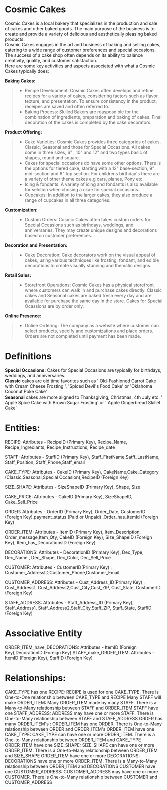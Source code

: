 # Cosmic Cakes  

Cosmic Cakes is a local bakery that specializes in the production and sale of cakes and other baked goods. 
The main purpose of the business is to create and provide a variety of delicious and aesthetically pleasing baked products.  
Cosmic Cakes engages in the art and business of baking and selling cakes, catering to a wide range of customer preferences and special occasions.  
The success of a cake shop often depends on its ability to balance creativity, quality, and customer satisfaction.  
Here are some key activities and aspects associated with what a Cosmic Cakes typically does:

**Baking Cakes:**

> - Recipe Development: Cosmic Cakes often develops and refine recipes for a variety of cakes, considering factors such as flavor, texture, and presentation.  To ensure consistency in the product, receipes are saved and often referred to.
> - Baking Process: Skilled Bakers are reasposnible for the combination of ingredients, preparation and baking of cakes. Final decoration of the cakes is completed by the cake decorators.


**Product Offering:**

> - Cake Varieties: Cosmic Cakes provides three categories of cakes. Classic, Seasonal and those for Special Occasions.  All cakes come in three sizes, 6" , 10" and 12" and two types basic of shapes, round and square.
> - Cakes for special occasions do have some other options. There is the options for tiered cake, starting with a 12" base-section, 9" mid-section and 6" top section. For childrens birthday's there are a variety of other theme cakes e.g cars, planes, Pony etc.
> - Icing & fondants: A variety of icing and fondants is also available for selction when chosing a ckae for special occasions.
> - Cupcakes: In addition to the larger cakes, they also produce a range of cupcakes in all three categories.  


**Customization:**

> - Custom Orders: Cosmic Cakes often takes custom orders for Special Occasions such as birthdays, weddings, and anniversaries. They may create unique designs and decorations based on customer preferences.  


**Decoration and Presentation:**  

> - Cake Decoration: Cake decorators work on the visual appeal of cakes, using various techniques like frosting, fondant, and edible decorations to create visually stunning and thematic designs.  


**Retail Sales:**

> - Storefront Operations: Cosmic Cakes has a physical storefront where customers can walk in and purchase cakes directly.  Classic cakes and Seasonal cakes are baked fresh every day and are available for purchase the same day in the store. Cakes for Special Ocassions are by order only.

**Online Presence:**  

> - Online Ordering: The company as a website where customer can select products, specify and customizations and place orders.  Orders are not completed until payment has been made.  

# Definitions  

**Special Occasions:**  Cakes for Special Occasions are typically for birthdays, weddings, and anniversaries.   
**Classic** cakes are old time favorites such as ' Old-Fashioned Carrot Cake with Cream Cheese Frosting ', 'Spiced Devil's Food Cake' or 'Oklahoma Coconut Poke Cake'  
**Seasonal** cakes are more aligned to Thanksgiving, Christmas, 4th July etc. ' Apple Spice Cake with Brown Sugar Frosting' or ' Apple Gingerbread Skillet Cake'   

# Entities:

RECIPE: Attributes - RecipeID (Primary Key), Recipe_Name, Recipe_Ingrediants, Recipe_Instructions, Recipe_date  

STAFF: Attributes - StaffID (Primary Key), Staff_FirstName,Satff_LastName, Staff_Position, Staff_Phone,Staff_email 

CAKE_TYPE: Attributes - CakeID (Primary Key), CakeName,Cake_Category (Classic,Seasonal,Special Occasion),RecipeID (Foreign Key)

SIZE_SHAPE: Attributes - SizeShapeID (Primary Key), Shape, Size

CAKE_PRICE: Attributes - CakeID (Primary Key), SizeShapeID, Cake_Sell_Price

ORDER: Attributes - OrderID (Primary Key), Order_Date, CustomerID (Foreign Key),payment_status (Paid or Unpaid) ,Order_has_itemId (Foreign Key) 

ORDER_ITEM: Attributes - ItemID (Primary Key), Item_Description, Order_message,Item_Qty, CakeID (Foreign Key), Size_ShapeID (Foreign Key), Item_has_DecorationsID (Foreign Key)

DECORATIONS: Attributes - DecorationID (Primary Key), Dec_Type, Dec_Name , Dec_Shape, Dec_Color, Dec_Sell_Price

CUSTOMER: Attributes - CustomerID(Primary Key) , Customer_AddressID,Customer_Phone,Customer_Email

CUSTOMER_ADDRESS: Attributes - Cust_Address_ID(Primary Key) , Cust_Address1, Cust_Address2,Cust_City,Cust_ZIP, Cust_State, CustomerID (Foreign Key)

STAFF_ADDRESS: Attributes - Staff_Address_ID (Primary Key), Staff_Address1, Staff_Address2,Staff_City,Staff_ZIP, Staff_State, StaffID (Foreign Key)

# Associative Entity  
ORDER_ITEM_have_DECORATIONS: Attributes - ItemID (Foreign Key),DecorationID  (Foreign Key) 
STAFF_make_ORDER_ITEM: Attributes - ItemID (Foreign Key), StaffID (Foreign Key)


# Relationships:
CAKE_TYPE has one RECIPE: RECIPE is used for one CAKE_TYPE. There is One-to-One relationship between CAKE_TYPE and RECIPE
Many STAFF will make ORDER_ITEM: Many ORDER_ITEM  made by many STAFF. There is a Many-to-Many relationship between STAFF and ORDER_ITEM
STAFF have one STAFF_ADDRESS: ADDRESS may have one or more STAFF. There is One-to-Many relationship between STAFF and STAFF_ADDRESS
ORDER has many ORDER_ITEM's : ORDER_ITEM has one ORDER. There is One-to-Many relationship between ORDER and ORDER_ITEM's
ORDER_ITEM have one CAKE_TYPE: CAKE_TYPE can have one or more ORDER_ITEM. There is a One-to-Many relationship between ORDER_ITEM and CAKE_TYPE
ORDER_ITEM have one SIZE_SHAPE: SIZE_SHAPE can have one or more ORDER_ITEM. There is a One-to-Many relationship between ORDER_ITEM and SIZE_SHAPE
ORDER_ITEM have one or more DECORATIONS: DECORATIONS have one or more ORDER_ITEM. There is a Many-to-Many relationship between ORDER_ITEM and DECORATIONS
CUSTOMER have one CUSTOMER_ADDRESS: CUSTOMER_ADDRESS may have one or more CUSTOMER. There is One-to-Many relationship between CUSTOMER and CUSTOMER_ADDRESS






